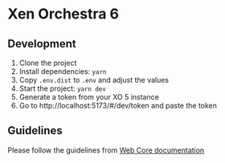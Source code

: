 # Xen Orchestra 6

## Development

1. Clone the project
2. Install dependencies: `yarn`
3. Copy `.env.dist` to `.env` and adjust the values
4. Start the project: `yarn dev`
5. Generate a token from your XO 5 instance
6. Go to http://localhost:5173/#/dev/token and paste the token

## Guidelines

Please follow the guidelines from [Web Core documentation](../web-core/docs/index.md)
